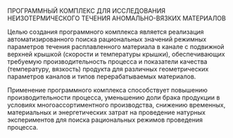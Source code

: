 ПРОГРАММНЫЙ КОМПЛЕКС ДЛЯ ИССЛЕДОВАНИЯ НЕИЗОТЕРМИЧЕСКОГО ТЕЧЕНИЯ АНОМАЛЬНО-ВЯЗКИХ МАТЕРИАЛОВ  

Целью создания программного комплекса является реализация автоматизированного поиска рациональных значений режимных параметров течения расплавленного материала в канале с подвижной верхней крышкой (скорости и температуры крышки), обеспечивающих требуемую производительность процесса и показатели качества (температуру, вязкость) продукта для различных геометрических параметров каналов и типов перерабатываемых материалов.

Применение программного комплекса способствует повышению производительности процесса, уменьшению доли брака продукции в условиях многоассортиментного производства, снижению временных, материальных и энергетических затрат на проведение натурных экспериментов для поиска рациональных режимов проведения процесса.
